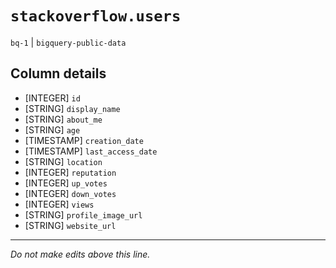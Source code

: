 # `stackoverflow.users`
`bq-1` | `bigquery-public-data`

## Column details
* [INTEGER]   `id`
* [STRING]    `display_name`
* [STRING]    `about_me`
* [STRING]    `age`
* [TIMESTAMP] `creation_date`
* [TIMESTAMP] `last_access_date`
* [STRING]    `location`
* [INTEGER]   `reputation`
* [INTEGER]   `up_votes`
* [INTEGER]   `down_votes`
* [INTEGER]   `views`
* [STRING]    `profile_image_url`
* [STRING]    `website_url`

-------------------------------------------------------------------------------
*Do not make edits above this line.*
